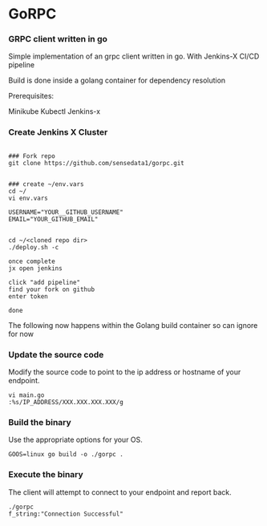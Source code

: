 # GoRPC

### GRPC client written in go

Simple implementation of an grpc client written in go.
With Jenkins-X CI/CD pipeline

Build is done inside a golang container for dependency resolution

Prerequisites:

Minikube
Kubectl
Jenkins-x

### Create Jenkins X Cluster
```

### Fork repo
git clone https://github.com/sensedata1/gorpc.git


### create ~/env.vars
cd ~/
vi env.vars

USERNAME="YOUR__GITHUB_USERNAME"
EMAIL="YOUR_GITHUB_EMAIL"


cd ~/<cloned repo dir>
./deploy.sh -c

once complete
jx open jenkins

click "add pipeline"
find your fork on github
enter token

done

```



The following now happens within the Golang build container so can ignore for now

### Update the source code

Modify the source code to point to the ip address or hostname of your endpoint. 
```
vi main.go
:%s/IP_ADDRESS/XXX.XXX.XXX.XXX/g
```

### Build the binary
Use the appropriate options for your OS.
```
GOOS=linux go build -o ./gorpc .
```

### Execute the binary
The client will attempt to connect to your endpoint and report back.
```
./gorpc 
f_string:"Connection Successful" 

```
